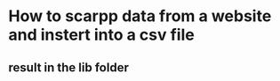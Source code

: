 <h1>How to scarpp data from a website and instert into a csv file</h1>
<h2>result in the lib folder</h2>